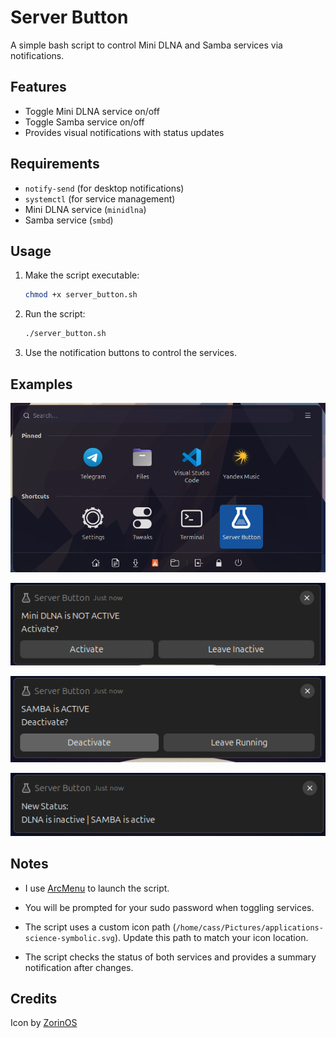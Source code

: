 # Server Button

A simple bash script to control Mini DLNA and Samba services via notifications.

## Features

- Toggle Mini DLNA service on/off
- Toggle Samba service on/off
- Provides visual notifications with status updates

## Requirements

- `notify-send` (for desktop notifications)
- `systemctl` (for service management)
- Mini DLNA service (`minidlna`)
- Samba service (`smbd`)

## Usage

1. Make the script executable:
   ```bash
   chmod +x server_button.sh
   ```

2. Run the script:
   ```bash
   ./server_button.sh
   ```

3. Use the notification buttons to control the services.

## Examples

![](./examples/ArcMenuView.png)

![](./examples/NotActive.png)

![](./examples/Active.png)

![](./examples/NewStatus.png)

## Notes

- I use [ArcMenu](https://gitlab.com/arcmenu/ArcMenu) to launch the script.
- You will be prompted for your sudo password when toggling services.

- The script uses a custom icon path (`/home/cass/Pictures/applications-science-symbolic.svg`). Update this path to match your icon location.
- The script checks the status of both services and provides a summary notification after changes.

## Credits

Icon by [ZorinOS](https://github.com/ZorinOS/zorin-icon-themes)
